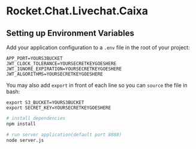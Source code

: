 # Rocket.Chat.Livechat.Caixa

## Setting up Environment Variables

Add your application configuration to a `.env` file in the root of your project:

```shell
APP_PORT=YOURS3BUCKET
JWT_CLOCK_TOLERANCE=YOURSECRETKEYGOESHERE
JWT_IGNORE_EXPIRATION=YOURSECRETKEYGOESHERE
JWT_ALGORITHMS=YOURSECRETKEYGOESHERE
```

You may also add `export` in front of each line so you can `source` the file in bash:

```shell
export S3_BUCKET=YOURS3BUCKET
export SECRET_KEY=YOURSECRETKEYGOESHERE
```

``` bash
# install dependencies
npm install

# run server application(default port 8888)
node server.js
```
